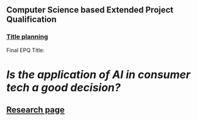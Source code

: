 ## Computer Science based Extended Project Qualification

### [Title planning](titles)

Final EPQ Title:
# *Is the application of AI in consumer tech a good decision?*

## [Research page](research)
